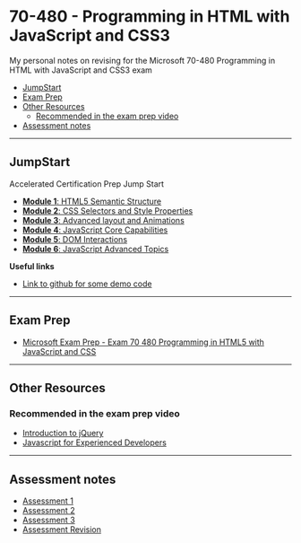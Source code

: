 # 70-480 - Programming in HTML with JavaScript and CSS3 <!-- omit in toc -->

My personal notes on revising for the Microsoft 70-480 Programming in HTML with JavaScript and CSS3 exam

- [JumpStart](#jumpstart)
- [Exam Prep](#exam-prep)
- [Other Resources](#other-resources)
  - [Recommended in the exam prep video](#recommended-in-the-exam-prep-video)
- [Assessment notes](#assessment-notes)

---

## JumpStart

Accelerated Certification Prep Jump Start

- [**Module 1**: HTML5 Semantic Structure](./jumpstart/1-semantic-structure.md#readme)
- [**Module 2**: CSS Selectors and Style Properties](./jumpstart/2-css-selectors.md#readme)
- [**Module 3**: Advanced layout and Animations](./jumpstart/3-layout-and-animations.md#readme)
- [**Module 4**: JavaScript Core Capabilities](./jumpstart/4-js-core-capabilities.md#readme)
- [**Module 5**: DOM Interactions](./jumpstart/5-dom-interations.md#readme)
- [**Module 6**: JavaScript Advanced Topics](./jumpstart/6-js-advanced.md#readme)

**Useful links**

- [Link to github for some demo code](https://github.com/codefoster/codeshow)

---

## Exam Prep

- [Microsoft Exam Prep - Exam 70 480 Programming in HTML5 with JavaScript and CSS](./other-resources/exam-prep-vid.md#readme)

---

## Other Resources

### Recommended in the exam prep video

- [Introduction to jQuery](./other-resources/intro-to-jquery.md#readme)
- [Javascript for Experienced Developers](./other-resources/js-for-experienced-developers.md#readme)

---

## Assessment notes

- [Assessment 1](./other-resources/assessments/assessment-1.md#readme)
- [Assessment 2](./other-resources/assessments/assessment-2.md#readme)
- [Assessment 3](./other-resources/assessments/assessment-3.md#readme)
- [Assessment Revision](./other-resources/assessments/assessment-prep-revision.md#readme)
